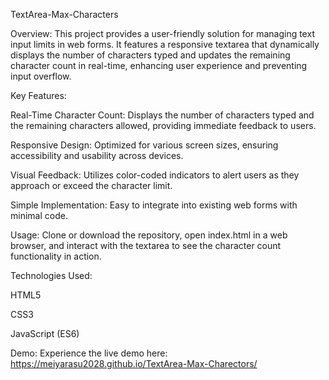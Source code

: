 TextArea-Max-Characters

Overview:
This project provides a user-friendly solution for managing text input limits in web forms. It features a responsive textarea that dynamically displays the number of characters typed and updates the remaining character count in real-time, enhancing user experience and preventing input overflow.

Key Features:

Real-Time Character Count:
Displays the number of characters typed and the remaining characters allowed, providing immediate feedback to users.

Responsive Design:
Optimized for various screen sizes, ensuring accessibility and usability across devices.

Visual Feedback:
Utilizes color-coded indicators to alert users as they approach or exceed the character limit.

Simple Implementation:
Easy to integrate into existing web forms with minimal code.

Usage:
Clone or download the repository, open index.html in a web browser, and interact with the textarea to see the character count functionality in action.

Technologies Used:

HTML5

CSS3

JavaScript (ES6)

Demo:
Experience the live demo here: https://meiyarasu2028.github.io/TextArea-Max-Charectors/
